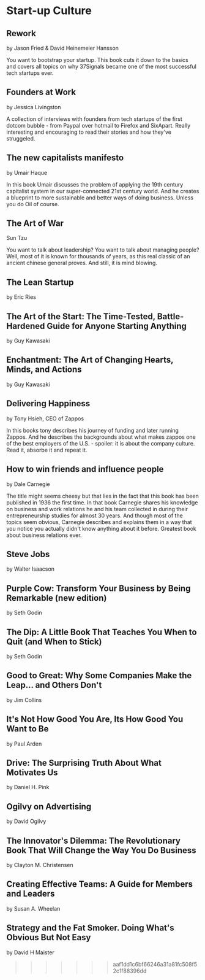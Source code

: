 # Start-up Culture

## Rework
by Jason Fried & David Heinemeier Hansson

You want to bootstrap your startup. This book cuts it down to the basics and covers all topics on why 37Signals became one of the most successful tech startups ever.

## Founders at Work
by Jessica Livingston

A collection of interviews with founders from tech startups of the first dotcom bubble - from Paypal over hotmail to Firefox and SixApart. Really interesting and encouraging to read their stories and how they've struggeled.


## The new capitalists manifesto
by Umair Haque

In this book Umair discusses the problem of applying the 19th century capitalist system in our super-connected 21st century world. And he creates a blueprint to more sustainable and better ways of doing business. Unless you do Oil of course.

## The Art of War
Sun Tzu

You want to talk about leadership? You want to talk about managing people? Well, most of it is known for thousands of years, as this real classic of an ancient chinese general proves. And still, it is mind blowing.

## The Lean Startup
by Eric Ries

## The Art of the Start: The Time-Tested, Battle-Hardened Guide for Anyone Starting Anything
by Guy Kawasaki

## Enchantment: The Art of Changing Hearts, Minds, and Actions
by Guy Kawasaki

## Delivering Happiness
by Tony Hsieh, CEO of Zappos

In this books tony describes his journey of funding and later running Zappos. And he describes the backgrounds about what makes zappos one of the best employers of the U.S. - spoiler: it is about the company culture. Read it, absorbe it and repeat it.

## How to win friends and influence people
by Dale Carnegie

The title might seems cheesy but that lies in the fact that this book has been published in 1936 the first time. In that book Carnegie shares his knowledge on business and work relations he and his team collected in during their entrepreneurship studies for almost 30 years. And though most of the topics seem obvious, Carnegie describes and explains them in a way that you notice you actually didn't know anything about it before. Greatest book about business relations ever.

## Steve Jobs
by Walter Isaacson

## Purple Cow: Transform Your Business by Being Remarkable (new edition)
by Seth Godin

## The Dip: A Little Book That Teaches You When to Quit (and When to Stick)
by Seth Godin

## Good to Great: Why Some Companies Make the Leap... and Others Don't
by Jim Collins

## It's Not How Good You Are, Its How Good You Want to Be
by Paul Arden

## Drive: The Surprising Truth About What Motivates Us
by Daniel H. Pink

## Ogilvy on Advertising
by David Ogilvy

## The Innovator's Dilemma: The Revolutionary Book That Will Change the Way You Do Business
by Clayton M. Christensen

## Creating Effective Teams: A Guide for Members and Leaders
by Susan A. Wheelan

## Strategy and the Fat Smoker. Doing What's Obvious But Not Easy
by David H Maister
>>>>>>> aaf1dd1c6bf66246a31a81fc508f52c1f88396dd
